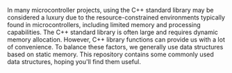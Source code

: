 In many microcontroller projects, using the C++ standard library may be considered a luxury due to the resource-constrained environments typically found in microcontrollers, including limited memory and processing capabilities. The C++ standard library is often large and requires dynamic memory allocation. However, C++ library functions can provide us with a lot of convenience. To balance these factors, we generally use data structures based on static memory. This repository contains some commonly used data structures, hoping you'll find them useful.
